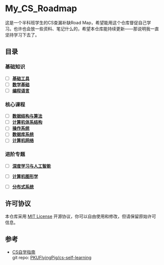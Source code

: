 # My_CS_Roadmap

这是一个半科班学生的CS查漏补缺Road Map，希望能用这个仓库督促自己学习。也许也会放一些资料、笔记什么的，希望本仓库能持续更新——那说明我一直坚持学习下去了。

## 目录

### 基础知识
- [ ] [**基础工具**](基础知识/基础工具.md)
- [ ] [**数学基础**](基础知识/数学基础.md)
- [ ] [**编程语言**](基础知识/编程语言.md)

### 核心课程
- [ ] [**数据结构与算法**](核心课程/数据结构与算法.md)
- [ ] [**计算机体系结构**](核心课程/计算机体系结构.md)
- [ ] [**操作系统**](核心课程/操作系统.md)
- [ ] [**数据库系统**](核心课程/数据库系统.md)
- [ ] [**计算机网络**](核心课程/计算机网络.md)

### 进阶专题
- [ ] [**深度学习与人工智能**](进阶专题/深度学习与人工智能.md)
- [ ] [**计算机图形学**](进阶专题/计算机图形学.md)
- [ ] [**分布式系统**](进阶专题/分布式系统.md)


## 许可协议 
  本仓库采用 [MIT License](LICENSE) 开源协议，你可以自由使用和修改，但请保留原始许可信息。

## 参考
- [CS自学指南](https://csdiy.wiki/)  
git repo: [PKUFlyingPig/cs-self-learning](https://github.com/pkuflyingpig/cs-self-learning/)